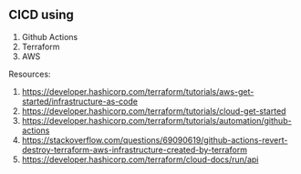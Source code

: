 
## CICD using
1. Github Actions
2. Terraform
3. AWS


Resources:
1. https://developer.hashicorp.com/terraform/tutorials/aws-get-started/infrastructure-as-code
2. https://developer.hashicorp.com/terraform/tutorials/cloud-get-started
3. https://developer.hashicorp.com/terraform/tutorials/automation/github-actions
4. https://stackoverflow.com/questions/69090619/github-actions-revert-destroy-terraform-aws-infrastructure-created-by-terraform
5. https://developer.hashicorp.com/terraform/cloud-docs/run/api
